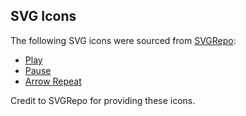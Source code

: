 ## SVG Icons

The following SVG icons were sourced from [SVGRepo](https://www.svgrepo.com):

- [Play](https://www.svgrepo.com/svg/512674/play-1003)
- [Pause](https://www.svgrepo.com/svg/512622/pause-1006)
- [Arrow Repeat](https://www.svgrepo.com/svg/376179/repeat)

Credit to SVGRepo for providing these icons.